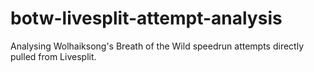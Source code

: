 # botw-livesplit-attempt-analysis
Analysing Wolhaiksong's Breath of the Wild speedrun attempts directly pulled from Livesplit.
